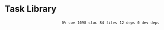 # Task Library


<p align="right">
    <code>0% cov</code>&nbsp;
    <code>1098 sloc</code>&nbsp;
    <code>84 files</code>&nbsp;
    <code>12 deps</code>&nbsp;
    <code>0 dev deps</code>
</p>



<!-- START doctoc -->
<!-- END doctoc -->
